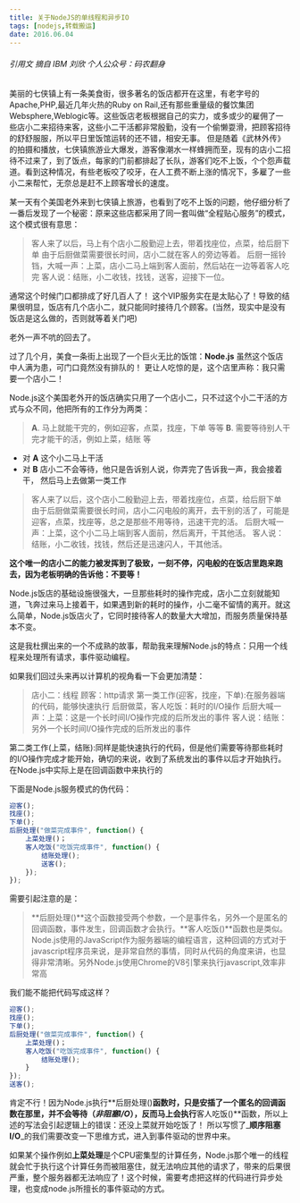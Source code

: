 ```yaml
---
title: 关于NodeJS的单线程和异步IO
tags: [nodejs,转载搬运]
date: 2016.06.04
---
```


###### 引用文 摘自 IBM 刘欣 个人公众号：码农翻身

美丽的七侠镇上有一条美食街，很多著名的饭店都开在这里，有老字号的Apache,PHP,最近几年火热的Ruby on Rail,还有那些重量级的餐饮集团Websphere,Weblogic等。这些饭店老板根据自己的实力，或多或少的雇佣了一些店小二来招待来客，这些小二干活都非常殷勤，没有一个偷懒耍滑，把顾客招待的舒舒服服，所以平日里饭馆运转的还不错，相安无事。
但是随着《武林外传》的拍摄和播放，七侠镇旅游业大爆发，游客像潮水一样蜂拥而至，现有的店小二招待不过来了，到了饭点，每家的门前都排起了长队，游客们吃不上饭，个个怨声载道。看到这种情况，有些老板咬了咬牙，在人工费不断上涨的情况下，多雇了一些小二来帮忙，无奈总是赶不上顾客增长的速度。


某一天有个美国老外来到七侠镇上旅游，也看到了吃不上饭的问题，他仔细分析了一番后发现了一个秘密：原来这些店都采用了同一套叫做“全程贴心服务”的模式，这个模式很有意思：

>客人来了以后，马上有个店小二殷勤迎上去，带着找座位，点菜，给后厨下单
>由于后厨做菜需要很长时间，店小二就在客人的旁边等着。
>后厨一摇铃铛，大喊一声：上菜，店小二马上端到客人面前，然后站在一边等着客人吃完
>客人说：结账，小二收钱，找钱，送客，迎接下一位。

通常这个时候门口都排成了好几百人了！
这个VIP服务实在是太贴心了！导致的结果很明显，饭店有几个店小二，就只能同时接待几个顾客。(当然，现实中是没有饭店是这么做的，否则就等着关门吧)

老外一声不吭的回去了。

过了几个月，美食一条街上出现了一个巨火无比的饭馆：**Node.js**
虽然这个饭店中人满为患，可门口竟然没有排队的！
更让人吃惊的是，这个店里声称：我只需要一个店小二！

Node.js这个美国老外开的饭店确实只用了一个店小二，只不过这个小二干活的方式与众不同，他把所有的工作分为两类：
> **A**.  马上就能干完的，例如迎客，点菜，找座，下单 等等
> **B**.  需要等待别人干完才能干的活，例如上菜，结账 等

+ 对 **A** 这个小二马上干活
+ 对 **B** 店小二不会等待，他只是告诉别人说，你弄完了告诉我一声，我会接着干， 然后马上去做第一类工作


>客人来了以后，这个店小二殷勤迎上去，带着找座位，点菜，给后厨下单
由于后厨做菜需要很长时间，店小二闪电般的离开，去干别的活了，可能是迎客，点菜，找座等，总之是那些不用等待，迅速干完的活。
后厨大喊一声：上菜，这个小二马上端到客人面前，然后离开，干其他活。
客人说：结账，小二收钱，找钱，然后还是迅速闪人，干其他活。

**这个唯一的店小二的能力被发挥到了极致，一刻不停，闪电般的在饭店里跑来跑去，因为老板明确的告诉他：不要等！**

Node.js饭店的基础设施很强大，一旦那些耗时的操作完成，店小二立刻就能知道，飞奔过来马上接着干，如果遇到新的耗时的操作，小二毫不留情的离开。就这么简单，Node.js饭店火了，它同时接待客人的数量大大增加，而服务质量保持基本不变。

这是我杜撰出来的一个不成熟的故事，帮助我来理解Node.js的特点：只用一个线程来处理所有请求，事件驱动编程。

如果我们回过头来再以计算机的视角看一下会更加清楚：
>店小二：线程
顾客：http请求
第一类工作(迎客，找座，下单):在服务器端的代码，能够快速执行
后厨做菜，客人吃饭：耗时的I/O操作
后厨大喊一声：上菜：这是一个长时间I/O操作完成的后所发出的事件
客人说：结账：另外一个长时间I/O操作完成的后所发出的事件

第二类工作(上菜，结账):同样是能快速执行的代码，但是他们需要等待那些耗时的I/O操作完成才能开始，确切的来说，收到了系统发出的事件以后才开始执行。在Node.js中实际上是在回调函数中来执行的

下面是Node.js服务模式的伪代码：
```javascript
迎客();
找座();
下单();
后厨处理("做菜完成事件", function() {
    上菜处理()；
    客人吃饭("吃饭完成事件", function() {
        结账处理();
        送客();
    });
});
```

需要引起注意的是：
>**后厨处理()**这个函数接受两个参数，一个是事件名，另外一个是匿名的回调函数，事件发生，回调函数才会执行。**客人吃饭()**函数也是类似。
Node.js使用的JavaScript作为服务器端的编程语言，这种回调的方式对于javascript程序员来说，是非常自然的事情，同时从代码的角度来讲，也显得非常清晰。另外Node.js使用Chrome的V8引擎来执行javascript,效率非常高


我们能不能把代码写成这样？

```javascript
迎客();
找座();
下单();
后厨处理("做菜完成事件", function() {
    上菜处理()；
    客人吃饭("吃饭完成事件", function() {
    	结账处理();
    }
});
送客();
```

肯定不行！因为Node.js执行**后厨处理()**函数时，只是安插了一个匿名的回调函数在那里，并不会等待（_非阻塞I/O_），反而马上会执行**客人吃饭()**函数，所以上述的写法会引起逻辑上的错误：还没上菜就开始吃饭了！
所以写惯了_**顺序阻塞I/O**_的我们需要改变一下思维方式，进入到事件驱动的世界中来。

如果某个操作例如**上菜处理**是个CPU密集型的计算任务，Node.js那个唯一的线程就会忙于执行这个计算任务而被阻塞住，就无法响应其他的请求了，带来的后果很严重，整个服务器都无法响应了！这个时候，需要考虑把这样的代码进行异步处理，也变成node.js所擅长的事件驱动的方式。